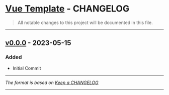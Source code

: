 # [Vue Template](https://github.com/jdhillen/electron-vue) - CHANGELOG

> All notable changes to this project will be documented in this file.

---

## [v0.0.0](https://github.com/jdhillen/electron-vue/releases/tag/0.0.0) - 2023-05-15

### Added

- Initial Commit

---

_The format is based on [Keep a CHANGELOG](http://keepachangelog.com)_

---
